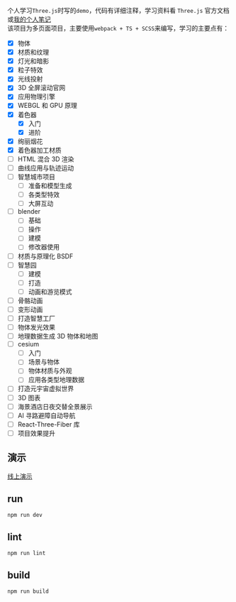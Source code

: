 个人学习`Three.js`时写的`demo`，代码有详细注释，学习资料看 `Three.js` 官方文档或[我的个人笔记](https://emiliazhen.github.io/blog/canvas/threejs/threejs.html)  
该项目为多页面项目，主要使用`webpack + TS + SCSS`来编写，学习的主要点有：

- [x] 物体
- [x] 材质和纹理
- [x] 灯光和暗影
- [x] 粒子特效
- [x] 光线投射
- [x] 3D 全屏滚动官网
- [x] 应用物理引擎
- [x] WEBGL 和 GPU 原理
- [x] 着色器
  - [x] 入门
  - [x] 进阶
- [x] 绚丽烟花
- [x] 着色器加工材质
- [ ] HTML 混合 3D 渲染
- [ ] 曲线应用与轨迹运动
- [ ] 智慧城市项目
  - [ ] 准备和模型生成
  - [ ] 各类型特效
  - [ ] 大屏互动
- [ ] blender
  - [ ] 基础
  - [ ] 操作
  - [ ] 建模
  - [ ] 修改器使用
- [ ] 材质与原理化 BSDF
- [ ] 智慧园
  - [ ] 建模
  - [ ] 打造
  - [ ] 动画和游览模式
- [ ] 骨骼动画
- [ ] 变形动画
- [ ] 打造智慧工厂
- [ ] 物体发光效果
- [ ] 地理数据生成 3D 物体和地图
- [ ] cesium
  - [ ] 入门
  - [ ] 场景与物体
  - [ ] 物体材质与外观
  - [ ] 应用各类型地理数据
- [ ] 打造元宇宙虚拟世界
- [ ] 3D 图表
- [ ] 海景酒店日夜交替全景展示
- [ ] AI 寻路避障自动导航
- [ ] React-Three-Fiber 库
- [ ] 项目效果提升

## 演示

[线上演示](https://emiliazhen.github.io/three_study/index/)

## run

```
npm run dev
```

## lint

```
npm run lint
```

## build

```
npm run build
```
